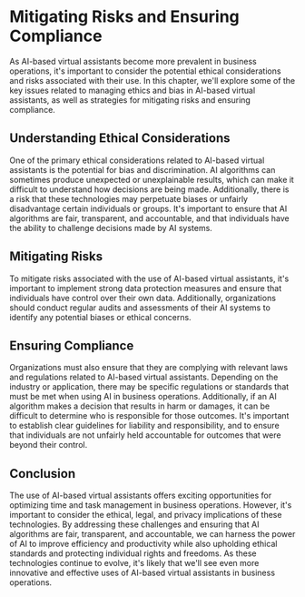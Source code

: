 Mitigating Risks and Ensuring Compliance
============================================================================================================

As AI-based virtual assistants become more prevalent in business operations, it's important to consider the potential ethical considerations and risks associated with their use. In this chapter, we'll explore some of the key issues related to managing ethics and bias in AI-based virtual assistants, as well as strategies for mitigating risks and ensuring compliance.

Understanding Ethical Considerations
------------------------------------

One of the primary ethical considerations related to AI-based virtual assistants is the potential for bias and discrimination. AI algorithms can sometimes produce unexpected or unexplainable results, which can make it difficult to understand how decisions are being made. Additionally, there is a risk that these technologies may perpetuate biases or unfairly disadvantage certain individuals or groups. It's important to ensure that AI algorithms are fair, transparent, and accountable, and that individuals have the ability to challenge decisions made by AI systems.

Mitigating Risks
----------------

To mitigate risks associated with the use of AI-based virtual assistants, it's important to implement strong data protection measures and ensure that individuals have control over their own data. Additionally, organizations should conduct regular audits and assessments of their AI systems to identify any potential biases or ethical concerns.

Ensuring Compliance
-------------------

Organizations must also ensure that they are complying with relevant laws and regulations related to AI-based virtual assistants. Depending on the industry or application, there may be specific regulations or standards that must be met when using AI in business operations. Additionally, if an AI algorithm makes a decision that results in harm or damages, it can be difficult to determine who is responsible for those outcomes. It's important to establish clear guidelines for liability and responsibility, and to ensure that individuals are not unfairly held accountable for outcomes that were beyond their control.

Conclusion
----------

The use of AI-based virtual assistants offers exciting opportunities for optimizing time and task management in business operations. However, it's important to consider the ethical, legal, and privacy implications of these technologies. By addressing these challenges and ensuring that AI algorithms are fair, transparent, and accountable, we can harness the power of AI to improve efficiency and productivity while also upholding ethical standards and protecting individual rights and freedoms. As these technologies continue to evolve, it's likely that we'll see even more innovative and effective uses of AI-based virtual assistants in business operations.
